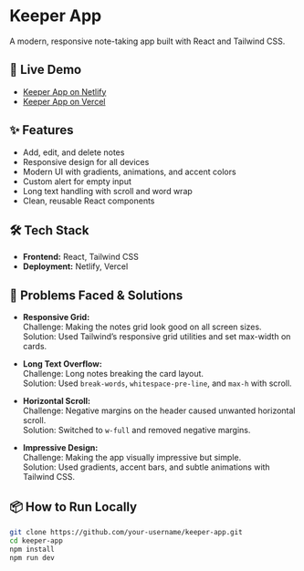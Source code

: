 # Keeper App

A modern, responsive note-taking app built with React and Tailwind CSS.

## 🚀 Live Demo

- [Keeper App on Netlify](https://your-netlify-link.netlify.app)
- [Keeper App on Vercel](https://your-vercel-link.vercel.app)

## ✨ Features

- Add, edit, and delete notes
- Responsive design for all devices
- Modern UI with gradients, animations, and accent colors
- Custom alert for empty input
- Long text handling with scroll and word wrap
- Clean, reusable React components

## 🛠 Tech Stack

- **Frontend:** React, Tailwind CSS
- **Deployment:** Netlify, Vercel

## 🐞 Problems Faced & Solutions

- **Responsive Grid:**  
  Challenge: Making the notes grid look good on all screen sizes.  
  Solution: Used Tailwind’s responsive grid utilities and set max-width on cards.

- **Long Text Overflow:**  
  Challenge: Long notes breaking the card layout.  
  Solution: Used `break-words`, `whitespace-pre-line`, and `max-h` with scroll.

- **Horizontal Scroll:**  
  Challenge: Negative margins on the header caused unwanted horizontal scroll.  
  Solution: Switched to `w-full` and removed negative margins.

- **Impressive Design:**  
  Challenge: Making the app visually impressive but simple.  
  Solution: Used gradients, accent bars, and subtle animations with Tailwind CSS.

## 📦 How to Run Locally

```bash
git clone https://github.com/your-username/keeper-app.git
cd keeper-app
npm install
npm run dev
```